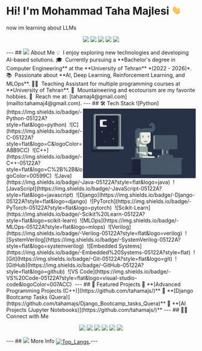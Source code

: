 
<h1> Hi! I'm Mohammad Taha Majlesi <img src="https://github.com/LeonardoYz/LeonardoYz/blob/main/assets/Hi.gif" width="25"></h1>
now im learning about LLMs
<p align="center">
  <a href="https://github.com/tahamajs"><img src="https://img.shields.io/badge/GitHub-171515?style=flat&logo=github&logoColor=white"></a>
  <a href="https://www.linkedin.com/in/tahamajlesi/"><img src="https://img.shields.io/badge/LinkedIn-0077B5?style=flat&logo=linkedin&logoColor=white"></a>
  <a href="https://x.com/tahamajlesi"><img src="https://img.shields.io/badge/X-000000?style=flat&logo=x&logoColor=white"></a>
  <a href="https://www.instagram.com/tahamajs/"><img src="https://img.shields.io/badge/Instagram-E4405F?style=flat&logo=instagram&logoColor=white"></a>
  <a href="http://huggingface.co/tahamajs/"><img src="https://img.shields.io/badge/HuggingFace-FFCC00?style=flat&logo=huggingface&logoColor=black"></a>
</p>
---
## <img src="https://emoji.gg/assets/emoji/7279-vibecat.gif" width="24"/> About Me
💡 &nbsp;I enjoy exploring new technologies and developing AI-based solutions.  
🎓 &nbsp;Currently pursuing a **Bachelor's degree in Computer Engineering** at the **University of Tehran** *(2022 - 2026)*.  
📚 &nbsp;Passionate about **AI, Deep Learning, Reinforcement Learning, and MLOps**.  
👨‍🏫 &nbsp;Teaching Assistant for multiple programming courses at **University of Tehran**.  
🌱 &nbsp;Mountaineering and ecotourism are my favorite hobbies.  
📩 &nbsp;Reach me at: [tahamaj4@gmail.com](mailto:tahamaj4@gmail.com).  
---
<img alt="Night Coding" src="https://raw.githubusercontent.com/AVS1508/AVS1508/master/assets/Night-Coding.gif" align="right"/>
## 🛠 Tech Stack
![Python](https://img.shields.io/badge/-Python-05122A?style=flat&logo=python)&nbsp;
![C](https://img.shields.io/badge/-C-05122A?style=flat&logo=C&logoColor=A8B9CC)&nbsp;
![C++](https://img.shields.io/badge/-C++-05122A?style=flat&logo=C%2B%2B&logoColor=00599C)&nbsp;
![Java](https://img.shields.io/badge/-Java-05122A?style=flat&logo=java)&nbsp;
![JavaScript](https://img.shields.io/badge/-JavaScript-05122A?style=flat&logo=javascript)&nbsp;
![Django](https://img.shields.io/badge/-Django-05122A?style=flat&logo=django)&nbsp;
![PyTorch](https://img.shields.io/badge/-PyTorch-05122A?style=flat&logo=pytorch)&nbsp;
![Scikit-Learn](https://img.shields.io/badge/-Scikit%20Learn-05122A?style=flat&logo=scikit-learn)&nbsp;
![MLOps](https://img.shields.io/badge/-MLOps-05122A?style=flat&logo=mlops)&nbsp;
![Verilog](https://img.shields.io/badge/-Verilog-05122A?style=flat&logo=verilog)&nbsp;
![SystemVerilog](https://img.shields.io/badge/-SystemVerilog-05122A?style=flat&logo=systemverilog)&nbsp;
![Embedded Systems](https://img.shields.io/badge/-Embedded%20Systems-05122A?style=flat)&nbsp;
![Git](https://img.shields.io/badge/-Git-05122A?style=flat&logo=git)&nbsp;
![GitHub](https://img.shields.io/badge/-GitHub-05122A?style=flat&logo=github)&nbsp;
![VS Code](https://img.shields.io/badge/-VS%20Code-05122A?style=flat&logo=visual-studio-code&logoColor=007ACC)&nbsp;
---
## 📂 Featured Projects
🔹 **[Advanced Programming Projects (C++)](https://github.com/tahamajs/)**  
🔹 **[Django Bootcamp Tasks (Quera)](https://github.com/tahamajs/Django_Bootcamp_tasks_Quera)**  
🔹 **[AI Projects (Jupyter Notebooks)](https://github.com/tahamajs/)**  
---
## 🤝🏻 Connect with Me
<p align="center">
  <a href="https://www.linkedin.com/in/tahamajlesi/"><img src="https://img.shields.io/badge/LinkedIn-0077B5?style=flat&logo=linkedin&logoColor=white"></a>
  <a href="mailto:tahamaj4@gmail.com"><img src="https://img.shields.io/badge/Gmail-D14836?style=flat&logo=gmail&logoColor=white"></a>
  <a href="https://github.com/tahamajs"><img src="https://img.shields.io/badge/GitHub-171515?style=flat&logo=github&logoColor=white"></a>
  <a href="https://x.com/tahamajlesi"><img src="https://img.shields.io/badge/X-000000?style=flat&logo=x&logoColor=white"></a>
  <a href="https://www.instagram.com/tahamajs/"><img src="https://img.shields.io/badge/Instagram-E4405F?style=flat&logo=instagram&logoColor=white"></a>
  <a href="http://huggingface.co/tahamajs/"><img src="https://img.shields.io/badge/HuggingFace-FFCC00?style=flat&logo=huggingface&logoColor=black"></a>
</p>
---
## <img src="https://media.idownloadblog.com/wp-content/uploads/2016/11/Animated-GIF-Banana.gif" width="50"/> More Info
<a href="https://github.com/anuraghazra/github-readme-stats">
  <img align="center" src="https://github-readme-stats.vercel.app/api/top-langs/?username=tahamajs&theme=dark&langs_count=12&layout=compact" alt="Top_Langs"/>
</a>
---
